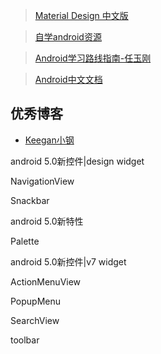 > [Material Design 中文版](http://design.1sters.com/)

> [自学android资源](http://123.w3cschool.cn/navandroid_study)

> [Android学习路线指南-任玉刚](http://blog.csdn.net/singwhatiwanna/article/details/49560409/)

> [Android中文文档](https://developer.android.com/develop/index.html)

## 优秀博客

- [Keegan小钢](http://keeganlee.me/)

android 5.0新控件|design widget

NavigationView

Snackbar

android 5.0新特性

Palette

android 5.0新控件|v7 widget

ActionMenuView

PopupMenu

SearchView

toolbar



